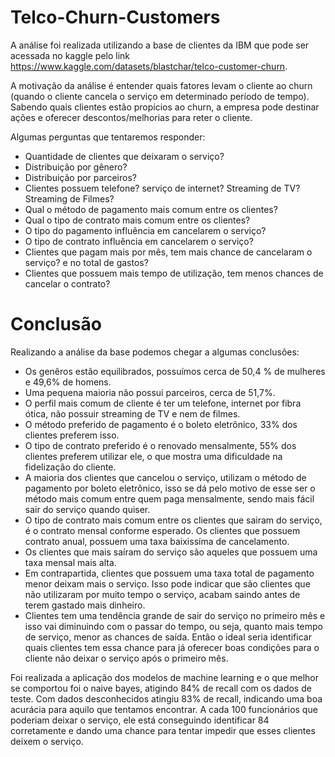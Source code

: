 # Telco-Churn-Customers

A análise foi realizada utilizando a base de clientes da IBM que pode ser acessada no kaggle pelo link https://www.kaggle.com/datasets/blastchar/telco-customer-churn.

A motivação da análise é entender quais fatores levam o cliente ao churn (quando o cliente cancela o serviço em determinado período de tempo). Sabendo quais clientes estão propícios ao churn, a empresa pode destinar ações e oferecer descontos/melhorias para reter o cliente.

Algumas perguntas que tentaremos responder:
* Quantidade de clientes que deixaram o serviço?
* Distribuição por gênero?
* Distribuição por parceiros?
* Clientes possuem telefone? serviço de internet? Streaming de TV? Streaming de Filmes?
* Qual o método de pagamento mais comum entre os clientes?
* Qual o tipo de contrato mais comum entre os clientes? 
* O tipo do pagamento influência em cancelarem o serviço?
* O tipo de contrato influência em cancelarem o serviço?
* Clientes que pagam mais por mês, tem mais chance de cancelaram o serviço? e no total de gastos?
* Clientes que possuem mais tempo de utilização, tem menos chances de cancelar o contrato?

# Conclusão

Realizando a análise da base podemos chegar a algumas conclusões:
* Os genêros estão equilibrados, possuímos cerca de 50,4 % de mulheres e 49,6% de homens.
* Uma pequena maioria não possui parceiros, cerca de 51,7%.
* O perfil mais comum de cliente é ter um telefone, internet por fibra ótica, não possuir streaming de TV e nem de filmes. 
* O método preferido de pagamento é o boleto eletrônico, 33% dos clientes preferem isso.
* O tipo de contrato preferido é o renovado mensalmente, 55% dos clientes preferem utilizar ele, o que mostra uma dificuldade na fidelização do cliente.
* A maioria dos clientes que cancelou o serviço, utilizam o método de pagamento por boleto eletrônico, isso se dá pelo motivo de esse ser o método mais comum entre quem paga mensalmente, sendo mais fácil sair do serviço quando quiser.
* O tipo de contrato mais comum entre os clientes que sairam do serviço, é o contrato mensal conforme esperado. Os clientes que possuem contrato anual, possuem uma taxa baixissíma de cancelamento.
* Os clientes que mais saíram do serviço são aqueles que possuem uma taxa mensal mais alta.
* Em contrapartida, clientes que possuem uma taxa total de pagamento menor deixam mais o serviço. Isso pode indicar que são clientes que não utilizaram por muito tempo o serviço, acabam saindo antes de terem gastado mais dinheiro.
* Clientes tem uma tendência grande de sair do serviço no primeiro mês e isso vai diminuindo com o passar do tempo, ou seja, quanto mais tempo de serviço, menor as chances de saída. Então o ideal seria identificar quais clientes tem essa chance para já oferecer boas condições para o cliente não deixar o serviço após o primeiro mês.

Foi realizada a aplicação dos modelos de machine learning e o que melhor se comportou foi o naive bayes, atigindo 84% de recall com os dados de teste. Com dados desconhecidos atingiu 83% de recall, indicando uma boa acurácia para aquilo que tentamos encontrar. A cada 100 funcionários que poderiam deixar o serviço, ele está conseguindo identificar 84 corretamente e dando uma chance para tentar impedir que esses clientes deixem o serviço.
